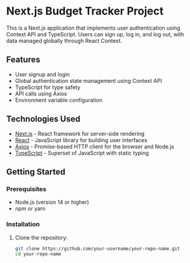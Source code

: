 # Next.js Budget Tracker Project

This is a Next.js application that implements user authentication using Context API and TypeScript. Users can sign up, log in, and log out, with data managed globally through React Context.

## Features

- User signup and login
- Global authentication state management using Context API
- TypeScript for type safety
- API calls using Axios
- Environment variable configuration

## Technologies Used

- [Next.js](https://nextjs.org/) - React framework for server-side rendering
- [React](https://reactjs.org/) - JavaScript library for building user interfaces
- [Axios](https://axios-http.com/) - Promise-based HTTP client for the browser and Node.js
- [TypeScript](https://www.typescriptlang.org/) - Superset of JavaScript with static typing

## Getting Started

### Prerequisites

- Node.js (version 14 or higher)
- npm or yarn

### Installation

1. Clone the repository:

   ```bash
   git clone https://github.com/your-username/your-repo-name.git
   cd your-repo-name
